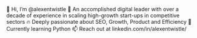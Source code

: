 👋 Hi, I’m @alexentwistle
👀 An accomplished digital leader with over a decade of experience in scaling high-growth start-ups in competitive sectors
🔥 Deeply passionate about SEO, Growth, Product and Efficiency
🌱 Currently learning Python
📫 Reach out at linkedin.com/in/alexentwistle/

<!---
alexentwistle/alexentwistle is a ✨ special ✨ repository because its `README.md` (this file) appears on your GitHub profile.
You can click the Preview link to take a look at your changes.
--->
